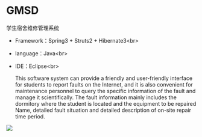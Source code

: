 # GMSD
学生宿舍维修管理系统

* Framework：Spring3 + Struts2 + Hibernate3\<br>
* language：Java\<br>
* IDE：Eclipse\<br>
 

  This software system can provide a friendly and user-friendly interface for students to report faults on the Internet, and it is also
convenient for maintenance personnel to query the specific information of the fault and manage it scientifically. The fault information 
mainly includes the dormitory where the student is located and the equipment to be repaired Name, detailed fault situation and detailed 
description of on-site repair time period.


![](https://github.com/Kesling/GMSD/数据流图.png)  
